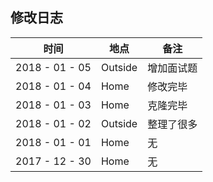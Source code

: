 ## 修改日志

| 时间             | 地点      | 备注    |
| -------------- | ------- | ----- |
| 2018 - 01 - 05 | Outside | 增加面试题 |
| 2018 - 01 - 04 | Home    | 修改完毕  |
| 2018 - 01 - 03 | Home    | 克隆完毕  |
| 2018 - 01 - 02 | Outside | 整理了很多 |
| 2018 - 01 - 01 | Home    | 无     |
| 2017 - 12 - 30 | Home    | 无     |

